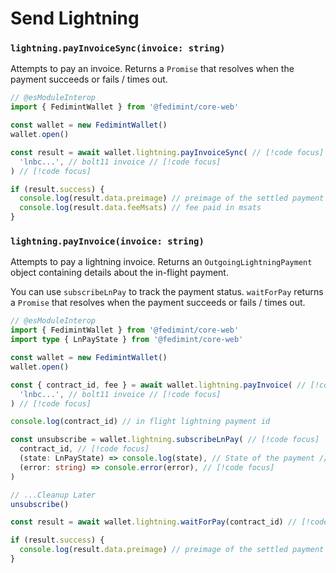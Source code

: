 # Send Lightning

### `lightning.payInvoiceSync(invoice: string)`

Attempts to pay an invoice. Returns a `Promise` that resolves when the payment succeeds or fails / times out.

```ts twoslash
// @esModuleInterop
import { FedimintWallet } from '@fedimint/core-web'

const wallet = new FedimintWallet()
wallet.open()

const result = await wallet.lightning.payInvoiceSync( // [!code focus]
  'lnbc...', // bolt11 invoice // [!code focus]
) // [!code focus]

if (result.success) {
  console.log(result.data.preimage) // preimage of the settled payment
  console.log(result.data.feeMsats) // fee paid in msats
}
```

### `lightning.payInvoice(invoice: string)`

Attempts to pay a lightning invoice. Returns an `OutgoingLightningPayment` object containing details about the in-flight payment.

You can use `subscribeLnPay` to track the payment status. `waitForPay` returns a `Promise` that resolves when the payment succeeds or fails / times out.

```ts twoslash
// @esModuleInterop
import { FedimintWallet } from '@fedimint/core-web'
import type { LnPayState } from '@fedimint/core-web'

const wallet = new FedimintWallet()
wallet.open()

const { contract_id, fee } = await wallet.lightning.payInvoice( // [!code focus]
  'lnbc...', // bolt11 invoice // [!code focus]
) // [!code focus]

console.log(contract_id) // in flight lightning payment id

const unsubscribe = wallet.lightning.subscribeLnPay( // [!code focus]
  contract_id, // [!code focus]
  (state: LnPayState) => console.log(state), // State of the payment // [!code focus]
  (error: string) => console.error(error), // [!code focus]
)

// ...Cleanup Later
unsubscribe()

const result = await wallet.lightning.waitForPay(contract_id) // [!code focus]

if (result.success) {
  console.log(result.data.preimage) // preimage of the settled payment
}
```
